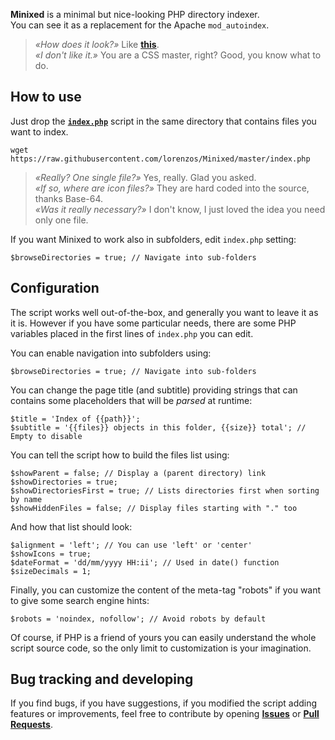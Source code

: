 
**Minixed** is a minimal but nice-looking PHP directory indexer.  
You can see it as a replacement for the Apache `mod_autoindex`.

> *«How does it look?»* Like [**this**](http://www.lorenzostanco.com/minixed_demo/).  
> *«I don't like it.»* You are a CSS master, right? Good, you know what to do.

How to use
----------

Just drop the [**`index.php`**](https://github.com/lorenzos/Minixed/blob/master/index.php) 
script in the same directory that contains files you want to index.

	wget https://raw.githubusercontent.com/lorenzos/Minixed/master/index.php

> *«Really? One single file?»* Yes, really. Glad you asked.  
> *«If so, where are icon files?»* They are hard coded into the source, thanks Base-64.  
> *«Was it really necessary?»* I don't know, I just loved the idea you need only one file.

If you want Minixed to work also in subfolders, edit `index.php` setting:

	$browseDirectories = true; // Navigate into sub-folders

Configuration
-------------

The script works well out-of-the-box, and generally you want to leave it as it is.
However if you have some particular needs, there are some PHP variables placed 
in the first lines of `index.php` you can edit.

You can enable navigation into subfolders using:

	$browseDirectories = true; // Navigate into sub-folders

You can change the page title (and subtitle) providing strings that can contains
some placeholders that will be *parsed* at runtime:

	$title = 'Index of {{path}}';
	$subtitle = '{{files}} objects in this folder, {{size}} total'; // Empty to disable
	
You can tell the script how to build the files list using:
	
	$showParent = false; // Display a (parent directory) link
	$showDirectories = true;
	$showDirectoriesFirst = true; // Lists directories first when sorting by name
	$showHiddenFiles = false; // Display files starting with "." too
	
And how that list should look:

	$alignment = 'left'; // You can use 'left' or 'center'
	$showIcons = true;
	$dateFormat = 'dd/mm/yyyy HH:ii'; // Used in date() function
	$sizeDecimals = 1;
	
Finally, you can customize the content of the meta-tag "robots" 
if you want to give some search engine hints:

	$robots = 'noindex, nofollow'; // Avoid robots by default
	
Of course, if PHP is a friend of yours you can easily
understand the whole script source code, so the only limit to
customization is your imagination.

Bug tracking and developing
---------------------------

If you find bugs, if you have suggestions, if you modified the script adding 
features or improvements, feel free to contribute by opening 
[**Issues**](https://github.com/lorenzos/Minixed/issues) or 
[**Pull Requests**](https://github.com/lorenzos/Minixed/pulls).
